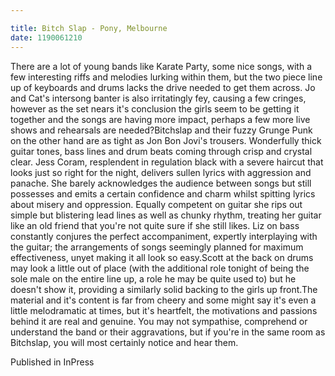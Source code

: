 ```yaml
---

title: Bitch Slap - Pony, Melbourne
date: 1190061210
---
```

There are a lot of young bands like Karate Party, some nice songs, with a few interesting riffs and melodies lurking within them, but the two piece line up of keyboards and drums lacks the drive needed to get them across. Jo and Cat's intersong banter is also irritatingly fey, causing a few cringes, however as the set nears it's conclusion the girls seem to be getting it together and the songs are having more impact, perhaps a few more live shows and rehearsals are needed?Bitchslap and their fuzzy Grunge Punk on the other hand are as tight as Jon Bon Jovi's trousers. Wonderfully thick guitar tones, bass lines and drum beats coming through crisp and crystal clear. Jess Coram, resplendent in regulation black with a severe haircut that looks just so right for the night, delivers sullen lyrics with aggression and panache. She barely acknowledges the audience between songs but still possesses and emits a certain confidence and charm whilst spitting lyrics about misery and oppression. Equally competent on guitar she rips out simple but blistering lead lines as well as chunky rhythm, treating her guitar like an old friend that you're not quite sure if she still likes. Liz on bass constantly conjures the perfect accompaniment, expertly interplaying with the guitar; the arrangements of songs seemingly planned for maximum effectiveness, unyet making it all look so easy.Scott at the back on drums may look a little out of place (with the additional role tonight of being the sole male on the entire line up, a role he may be quite used to) but he doesn't show it, providing a similarly solid backing to the girls up front.The material and it's content is far from cheery and some might say it's even a little melodramatic at times, but it's heartfelt, the motivations and passions behind it are real and genuine. You may not sympathise, comprehend or understand the band or their aggravations, but if you're in the same room as Bitchslap, you will most certainly notice and hear them.


Published in InPress
